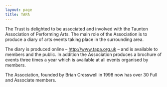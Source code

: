 ```yaml
---
layout: page
title: TAPA
---
```


The Trust is delighted to be associated and involved with the Taunton Association of Performing Arts. The main role of the Association is to produce a diary of arts events taking place in the surrounding area.

The diary is produced online – <http://www.tapa.org.uk> – and is available to members and the public. In addition the Association produces a brochure of events three times a year which is available at all events organised by members.

The Association, founded by Brian Cresswell in 1998 now has over 30 Full and Associate members.